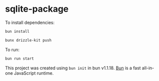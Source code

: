 # sqlite-package

To install dependencies:

```bash
bun install

bunx drizzle-kit push
```

To run:

```bash
bun run start
```

This project was created using `bun init` in bun v1.1.18. [Bun](https://bun.sh) is a fast all-in-one JavaScript runtime.
